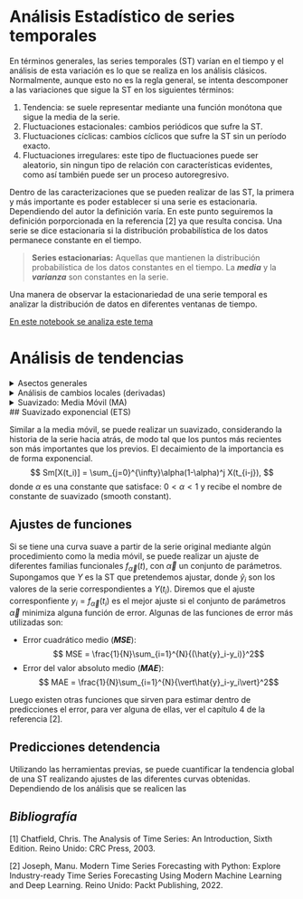 # Análisis Estadístico de series temporales

En términos generales, las series temporales (ST) varían en el tiempo y el análisis de esta variación es lo que se realiza en los análisis clásicos. Normalmente, aunque esto no es la regla general, se intenta descomponer a las variaciones que sigue la ST en los siguientes términos:
1. Tendencia: se suele representar mediante una función monótona que sigue la  media de la serie.
2. Fluctuaciones estacionales: cambios periódicos que sufre la ST. 
3. Fluctuaciones cíclicas: cambios cíclicos que sufre la ST sin un período exacto.
3. Fluctuaciones irregulares: este tipo de fluctuaciones puede ser aleatorio, sin ningun tipo de relación con características evidentes, como así también puede ser un proceso autoregresivo.

Dentro de las caracterizaciones que se pueden realizar de las ST, la primera y más importante es poder establecer si una serie es estacionaria. Dependiendo del autor la definición varía. En este punto seguiremos la definición porporcionada en la referencia [2] ya que resulta concisa. Una serie se dice estacionaria si la distribución probabilística de los datos permanece constante en el tiempo. 

> **Series estacionarias:** Aquellas que mantienen la distribución probabilística de los datos constantes en el tiempo. La ***media*** y la ***varianza*** son constantes en la serie. 

Una manera de observar la estacionariedad de una serie temporal es analizar la distribución de datos en diferentes ventanas de tiempo. 

[En este notebook se analiza este tema](./Tema-3.1-plots-estacionariedad.ipynb)

# Análisis de tendencias

<details>
  <summary>Asectos generales</summary>

## Aspectos generales

El análisis de tendencias se debe realizar sobre cada una de las componentes de las ST cuando son multivariadas. Si bien no existe una receta para analizar tendencias, existen ciertas técnicas estandarizadas, como el análisis de cambios (derivadas), el análisis a partir del suavizado de curvas utilizando diferentes técnicas, la transformación de variables, el fiteo de curvas, etc.

</details>

<details>
    <summary> Análisis de cambios locales (derivadas) </summary>

## Análisis de cambios locales (derivadas) 

La derivada tiempo a tiempo de una ST, se puede realizar numéricamente de muchas maneras y considerando diferente cantidad de puntos de la serie.

* Diferencia finita hacia adelante:
    $$X'(t_i) = \frac{X(t_{i+1})-X(t_i)}{t_{i+1}-t_i}$$
* Diferencia finita hacia atras:
    $$X'(t_i) = \frac{X(t_{i})-X(t_{i-1})}{t_{i}-t_{i-1}}$$
* Diferencia finita en el punto medio:
    $$X'(t_i) = \frac{X(t_{i+1})-X(t_{i-1})}{t_{i+1}-t_{i-1}}$$

Cualquiera de los tres casos previos es útil para el análisis de tendencias. Una serie con tendencia lineal tendrá por resultado una distribución derivada aproximadamente constante, mientras que si la derivada posee cambios y tendencia a su vez en el tiempo, tal tendencia puede ser de otro tipo funcional (logarítmica, exponencial, polinómica, etc). 
</details>

<details>
    <summary> Suavizado: Media Móvil (MA) </summary>

## Suavizado: Media Móvil (MA)

La media móvil, cuando es simétrica permite eliminar oscilaciones alrededor de la media. Si bien existen tratados sumamente exhaustivos, en este curso veremos la más simple de todas. La media móvil es una transformación que lleva nuestra distribución $X(t)$ en $Y(t)$. La expresión general de este tipo de transformaciones que llamaremos $Sm$ (por smooth):
$$
Sm[X(t_i)] = \sum_{r=-q}^{s}a_r\ X(t_{i+r})
$$
Si se toma $q=s$ y todos los pesos $a_r=\frac{1}{(2q+1)}$ tenemos la expresión típica de la media móvil en ventanas de ancho $2q+1$. La inspección de la media móvil sobre anchos diferentes puede servir para descartar oscilaciones y su ajuste para extraer la tendencia global, o por tramos. Es importante notar que este tipo de suavizados produce una nueva serie con $N-(2q+1)$ puntos.
</details>
## Suavizado exponencial (ETS)

Similar a la media móvil, se puede realizar un suavizado, considerando la historia de la serie hacia atrás, de modo tal que los puntos más recientes son más importantes que los previos. El decaimiento de la importancia es de forma exponencial.
$$
Sm[X(t_i)] = \sum_{j=0}^{\infty}\alpha(1-\alpha)^j X(t_{i-j}),
$$
donde $\alpha$ es una constante que satisface: $0<\alpha<1$ y recibe el nombre de constante de suavizado (smooth constant).

## Ajustes de funciones

Si se tiene una curva suave a partir de la serie original mediante algún procedimiento como la media móvil, se puede realizar un ajuste de diferentes familias funcionales $f_{\vec{\alpha}}(t)$, con $\vec{\alpha}$ un conjunto de parámetros. Supongamos que $Y$ es la ST que pretendemos ajustar, donde $\hat{y}_i$ son los valores de la serie correspondientes a $Y(t_i)$. Diremos que el ajuste corresponfiente $y_i = f_{\vec{\alpha}}(t_i)$ es el mejor ajuste si el conjunto de parámetros $\vec{\alpha}$ minimiza alguna función de error. Algunas de las funciones de error más utilizadas son:

* Error cuadrático medio (___MSE___):
        $$ MSE = \frac{1}{N}\sum_{i=1}^{N}{(\hat{y}_i-y_i)}^2$$
* Error del valor absoluto medio (___MAE___):
        $$ MAE = \frac{1}{N}\sum_{i=1}^{N}{\vert\hat{y}_i-y_i\vert}^2$$

Luego existen otras funciones que sirven para estimar dentro de predicciones el error, para ver alguna de ellas, ver el capítulo 4 de la referencia [2].

## Predicciones detendencia

Utilizando las herramientas previas, se puede cuantificar la tendencia global de una ST realizando ajustes de las diferentes curvas obtenidas. Dependiendo de los análisis que se realicen las 

</details>


## _Bibliografía_
[1] Chatfield, Chris. The Analysis of Time Series: An Introduction, Sixth Edition. Reino Unido: CRC Press, 2003.

[2] Joseph, Manu. Modern Time Series Forecasting with Python: Explore Industry-ready Time Series Forecasting Using Modern Machine Learning and Deep Learning. Reino Unido: Packt Publishing, 2022.